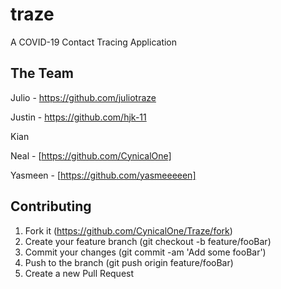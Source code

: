 # traze

A COVID-19 Contact Tracing Application

## The Team

Julio - https://github.com/juliotraze

Justin - https://github.com/hjk-11

Kian

Neal - [https://github.com/CynicalOne]

Yasmeen - [https://github.com/yasmeeeeen]

## Contributing

1. Fork it (https://github.com/CynicalOne/Traze/fork)
2. Create your feature branch (git checkout -b feature/fooBar)
3. Commit your changes (git commit -am 'Add some fooBar')
4. Push to the branch (git push origin feature/fooBar)
5. Create a new Pull Request
